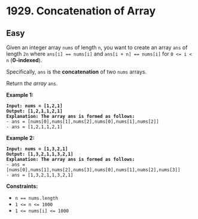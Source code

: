 # 1929. Concatenation of Array

## Easy



Given an integer array `nums` of length `n`, you want to create an array `ans` of length `2n` where `ans[i] == nums[i]` and `ans[i + n] == nums[i]` for `0 <= i < n` (**0-indexed**).

Specifically, `ans` is the **concatenation** of two `nums` arrays.

Return _the array_ `ans`.

&#x20;

**Example 1:**

<pre><code><strong>Input: nums = [1,2,1]
</strong><strong>Output: [1,2,1,1,2,1]
</strong><strong>Explanation: The array ans is formed as follows:
</strong>- ans = [nums[0],nums[1],nums[2],nums[0],nums[1],nums[2]]
- ans = [1,2,1,1,2,1]
</code></pre>

**Example 2:**

<pre><code><strong>Input: nums = [1,3,2,1]
</strong><strong>Output: [1,3,2,1,1,3,2,1]
</strong><strong>Explanation: The array ans is formed as follows:
</strong>- ans = [nums[0],nums[1],nums[2],nums[3],nums[0],nums[1],nums[2],nums[3]]
- ans = [1,3,2,1,1,3,2,1]
</code></pre>

&#x20;

**Constraints:**

* `n == nums.length`
* `1 <= n <= 1000`
* `1 <= nums[i] <= 1000`
